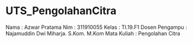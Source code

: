 # UTS_PengolahanCitra
Nama            : Azwar Pratama
Nim             : 311910055
Kelas           : TI.19.F1
Dosen Pengampu  : Najamuddin Dwi Miharja. S.Kom. M.Kom
Mata Kuliah     : Pengolahan Citra 
